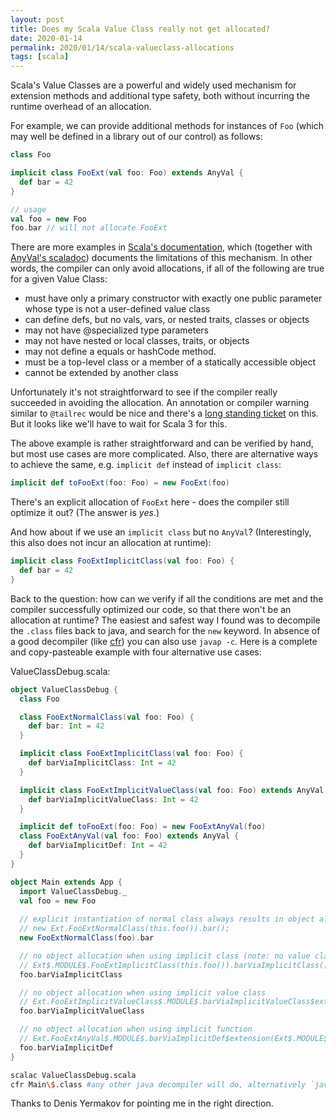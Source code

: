 ```yaml
---
layout: post
title: Does my Scala Value Class really not get allocated?
date: 2020-01-14
permalink: 2020/01/14/scala-valueclass-allocations
tags: [scala]
---
```


Scala's Value Classes are a powerful and widely used mechanism for extension methods and additional type safety, both without incurring the runtime overhead of an allocation.

For example, we can provide additional methods for instances of `Foo` (which may well be defined in a library out of our control) as follows:

```scala
class Foo

implicit class FooExt(val foo: Foo) extends AnyVal {
  def bar = 42
}

// usage
val foo = new Foo
foo.bar // will not allocate FooExt
```

There are more examples in [Scala's documentation](https://docs.scala-lang.org/overviews/core/value-classes.html), which (together with [AnyVal's scaladoc](https://www.scala-lang.org/api/current/scala/AnyVal.html)) documents the limitations of this mechanism. In other words, the compiler can only avoid allocations, if all of the following are true for a given Value Class:

* must have only a primary constructor with exactly one public parameter whose type is not a user-defined value class
* can define defs, but no vals, vars, or nested traits, classes or objects
* may not have @specialized type parameters
* may not have nested or local classes, traits, or objects
* may not define a equals or hashCode method.
* must be a top-level class or a member of a statically accessible object
* cannot be extended by another class

Unfortunately it's not straightforward to see if the compiler really succeeded in avoiding the allocation. An annotation or compiler warning similar to `@tailrec` would be nice and there's a [long standing ticket](https://github.com/scala/bug/issues/9504) on this. But it looks like we'll have to wait for Scala 3 for this. 

The above example is rather straightforward and can be verified by hand, but most use cases are more complicated. Also, there are alternative ways to achieve the same, e.g. `implicit def` instead of `implicit class`:
```scala
implicit def toFooExt(foo: Foo) = new FooExt(foo)
```
There's an explicit allocation of `FooExt` here - does the compiler still optimize it out? (The answer is _yes_.)

And how about if we use an `implicit class` but no `AnyVal`? (Interestingly, this also does not incur an allocation at runtime):
```scala
implicit class FooExtImplicitClass(val foo: Foo) {
  def bar = 42
}
```

Back to the question: how can we verify if all the conditions are met and the compiler successfully optimized our code, so that there won't be an allocation at runtime?
The easiest and safest way I found was to decompile the `.class` files back to java, and search for the `new` keyword. In absence of a good decompiler (like [cfr](http://www.benf.org/other/cfr/)) you can also use `javap -c`. Here is a complete and copy-pasteable example with four alternative use cases:

ValueClassDebug.scala:
```scala
object ValueClassDebug {
  class Foo

  class FooExtNormalClass(val foo: Foo) {
    def bar: Int = 42
  }

  implicit class FooExtImplicitClass(val foo: Foo) {
    def barViaImplicitClass: Int = 42
  }

  implicit class FooExtImplicitValueClass(val foo: Foo) extends AnyVal {
    def barViaImplicitValueClass: Int = 42
  }

  implicit def toFooExt(foo: Foo) = new FooExtAnyVal(foo)
  class FooExtAnyVal(val foo: Foo) extends AnyVal {
    def barViaImplicitDef: Int = 42
  }
}

object Main extends App {
  import ValueClassDebug._
  val foo = new Foo
  
  // explicit instantiation of normal class always results in object allocation
  // new Ext.FooExtNormalClass(this.foo()).bar();
  new FooExtNormalClass(foo).bar 

  // no object allocation when using implicit class (note: no value class)
  // Ext$.MODULE$.FooExtImplicitClass(this.foo()).barViaImplicitClass();
  foo.barViaImplicitClass

  // no object allocation when using implicit value class
  // Ext.FooExtImplicitValueClass$.MODULE$.barViaImplicitValueClass$extension(Ext$.MODULE$.FooExtImplicitValueClass(this.foo()));
  foo.barViaImplicitValueClass

  // no object allocation when using implicit function
  // Ext.FooExtAnyVal$.MODULE$.barViaImplicitDef$extension(Ext$.MODULE$.toFooExt(this.foo()));
  foo.barViaImplicitDef
}
```

```bash
scalac ValueClassDebug.scala
cfr Main\$.class #any other java decompiler will do, alternatively `javap -c`
```

Thanks to Denis Yermakov for pointing me in the right direction. 
